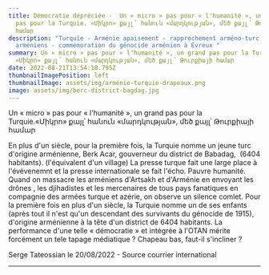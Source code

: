 ```yaml
---
title: Démocratie dépréciée -  Un « micro » pas pour « l'humanité », un grand
  pas pour la Turquie. «Միկրո» քայլ՝ հանուն «մարդկության», մեծ քայլ՝ Թուրքիայի
  համար
description: "Turquie - Arménie apaisement - rapprochement arméno-turc - Evreux
  arméniens - commémoration du génocide arménien à Evreux "
summary: Un « micro » pas pour « l'humanité », un grand pas pour la Turquie.
  «Միկրո» քայլ՝ հանուն «մարդկության», մեծ քայլ՝ Թուրքիայի համար
date: 2022-08-21T13:54:18.795Z
thumbnailImagePosition: left
thumbnailImage: assets/img/arménie-turquie-drapeaux.png
image: assets/img/berc-district-bagdag.jpg
---
```

Un « micro » pas pour « l'humanité », un grand pas pour la Turquie.«Միկրո» քայլ՝ հանուն «մարդկության», մեծ քայլ՝ Թուրքիայի համար

En plus d'un siècle, pour la première fois, la Turquie nomme un jeune turc d'origine arménienne, Berk Acar, gouverneur du district de Babadag,  (6404 habitants). (l'équivalent d'un village) La presse turque fait une large place à l'évévenemnt et la presse internationale se fait l'écho. Pauvre humanité.
Quand on massacre les arméniens d'Artsakh et d'Arménie en envoyant les drônes , les djihadistes et les mercenaires de tous pays fanatiques en compagnie des armées turque et azérie, on observe un silence comlet. Pour la première fois en plus d'un siècle, la Turquie nomme un de ses enfants (après tout il n'est qu'un descendant des survivants du génocide de 1915), d'origine arménienne à la tête d'un district de 6404 habitants. 
La performance d'une telle « démocratie » et intégrée à l'OTAN mérite forcément un tele tapage médiatique ? Chapeau bas, faut-il s'incliner ? ﻿



Serge Tateossian le 20/08/2022 - Source courrier international

- - -